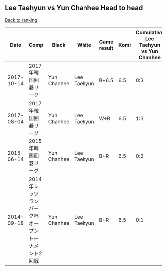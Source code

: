 ## Lee Taehyun vs Yun Chanhee Head to head

[Back to ranking](../../index.md)




| **Date** | **Comp** | **Black** | **White** | **Game result** | **Komi** | **Cumulative Lee Taehyun vs Yun Chanhee** | **Lee Taehyun streak** | **Yun Chanhee streak** | 
| --- | --- | --- | --- | --- | --- | --- | --- | --- |
| 2017-10-14 | 2017年韓国囲碁リーグ | Yun Chanhee | Lee Taehyun | B+6.5 | 6.5 | 0:3 | 0 | 3 | 
| 2017-08-04 | 2017年韓国囲碁リーグ | Yun Chanhee | Lee Taehyun | W+R | 6.5 | 1:3 | 1 | 0 | 
| 2015-06-14 | 2015年韓国囲碁リーグ | Yun Chanhee | Lee Taehyun | B+R | 6.5 | 0:2 | 0 | 2 | 
| 2014-09-18 | 2014年レッツランパーク杯オープントーナメント2回戦 | Yun Chanhee | Lee Taehyun | B+R | 6.5 | 0:1 | 0 | 1 |




